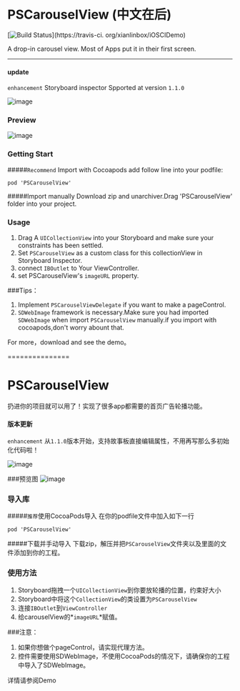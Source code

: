 # PSCarouselView (中文在后)

[![Build Status](https://travis-ci.org/xianlinbox/iOSCIDemo.png)](https://travis-ci.
org/xianlinbox/iOSCIDemo)

A drop-in carousel view. Most of Apps put it in their first screen.

---

#### **update**

`enhancement` Storyboard inspector Spported at version `1.1.0`

![image](https://raw.githubusercontent.com/DeveloperPans/PSCarouselView/master/Inspector.png)
 

### Preview 
![image](https://raw.githubusercontent.com/DeveloperPans/PSCarouselView/master/PSCarouselView.gif)

### Getting Start

#####`Recommend` Import with Cocoapods
add follow line into your podfile:

    pod 'PSCarouselView'
    
#####Import manually
Download zip and unarchiver.Drag 'PSCarouselView' folder into your project.


### Usage
1. Drag A `UICollectionView` into your Storyboard and make sure your constraints has been settled.
2. Set `PSCarouselView` as a custom class for this collectionView in Storyboard Inspector.
3. connect `IBOutlet` to Your ViewController.
4. set PSCarouselView's `imageURL` property.

###Tips：
1. Implement `PSCarouselViewDelegate` if you want to make a pageControl.
2. `SDWebImage` framework is necessary.Make sure you had imported `SDWebImage` when import `PSCarouselView` manually.if you import with cocoapods,don't worry abount that.

For more，download and see the demo。

===============

# PSCarouselView 
扔进你的项目就可以用了！实现了很多app都需要的首页广告轮播功能。

#### **版本更新**

`enhancement` 从`1.1.0`版本开始，支持故事板直接编辑属性，不用再写那么多初始化代码啦！

![image](https://raw.githubusercontent.com/DeveloperPans/PSCarouselView/master/Inspector.png)

###预览图 
![image](https://raw.githubusercontent.com/DeveloperPans/PSCarouselView/master/PSCarouselView.gif)

### 导入库
#####`推荐`使用CocoaPods导入
在你的podfile文件中加入如下一行

    pod 'PSCarouselView'
    
#####下载并手动导入
下载zip，解压并把`PSCarouselView`文件夹以及里面的文件添加到你的工程。


### 使用方法
1. Storyboard拖拽一个`UICollectionView`到你要放轮播的位置，约束好大小
2. Storyboard中将这个`CollectionView`的类设置为`PSCarouselView`
3. 连接`IBOutlet`到`ViewController`
4. 给carouselView的*`imageURL`*赋值。

###注意：
1. 如果你想做个pageControl，请实现代理方法。
2. 控件需要使用SDWebImage，不使用CocoaPods的情况下，请确保你的工程中导入了SDWebImage。

详情请参阅Demo

